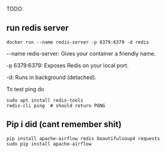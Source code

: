 TODO:

## run redis server 

```docker run --name redis-server -p 6379:6379 -d redis```

--name redis-server: Gives your container a friendly name.

-p 6379:6379: Exposes Redis on your local port.

-d: Runs in background (detached).

To test ping do
```
sudo apt install redis-tools
redis-cli ping  # should return PONG
```

## Pip i did (cant remember shit)
```
pip install apache-airflow redis beautifulsoup4 requests
sudo pip install apache-airflow
```